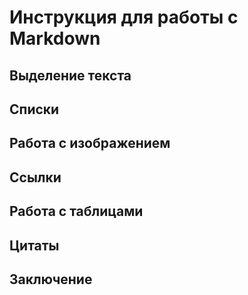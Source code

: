 # Инструкция для работы с Markdown

## Выделение текста

## Списки

## Работа с изображением

## Cсылки

## Работа с таблицами

## Цитаты

## Заключение

